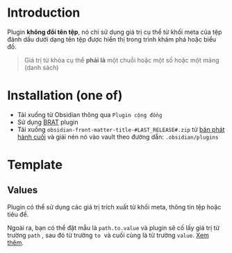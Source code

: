 # Introduction

Plugin **không đổi tên tệp**,
nó chỉ sử dụng giá trị cụ thể từ khối meta của tệp đánh dấu dưới dạng tên tệp được hiển thị trong trình khám phá hoặc biểu đồ.

> Giá trị từ khóa cụ thể **phải là** một chuỗi hoặc một số hoặc một mảng (danh sách)
# Installation (one of)

-   Tải xuống từ Obsidian thông qua `Plugin cộng đồng`
- Sử dụng [BRAT](https://github.com/TfTHacker/obsidian42-brat) plugin
- Tải xuống `obsidian-front-matter-title-#LAST_RELEASE#.zip`
    từ [bản phát hành cuối](https://github.com/Snezhig/obsidian-front-matter-title/releases/latest/) và giải nén nó vào
    vault theo đường dẫn: `.obsidian/plugins`

# Template

## Values

Plugin có thể sử dụng các giá trị trích xuất từ ​​khối meta, thông tin tệp hoặc tiêu đề.

Ngoài ra, bạn có thể đặt mẫu là `path.to.value` và plugin sẽ cố lấy giá trị từ trường `path` , sau đó từ trường `to` 
và cuối cùng là từ trường `value`. [Xem thêm](app://obsidian.md/index.html#Examples).